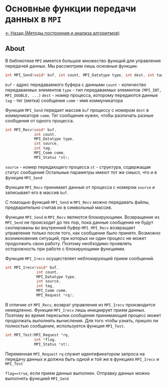 # Основные функции передачи данных в `MPI`

[<- Назад (Методы построения и анализа алгоритмов)](https://github.com/boorlakov/zettelkasten/blob/main/university/methods%20analysis%20algos/README.md)

## About

В библиотеке `MPI` имеется большое множество функций для управления передачей данных. Мы рассмотрим лишь основные функции.

```c
int MPI_Send(void* buf, int count, MPI_Datatype type, int dest, int tag, MPI_Comm comm);
```

`buf` - адрес передаваемого буфера с данными
`count` - количество передаваемых элементов
`type` - тип передаваемых элементов `(MPI_INT, MPI_DOUBLE, ...)`
`dest` - номер процесса, которому передаются данные
`tag` - тег (метка) сообщения
`comm` - имя коммуникатора

Функция `MPI_Send` передает массив `buf` процессу с номером `dest` в коммуникаторе `comm`. Тег сообщения нужен, чтобы различать разные сообщения от одного процесса.

```c
int MPI_Recv(void* buf, 
             int count, 
             MPI_Datatype type, 
             int source, 
             int tag, 
             MPI_Comm comm,
             MPI_Status *st);
```

`source` - номер передающего процесса
`st` - структура, содержащая статус сообщения
Остальные параметры имеют тот же смысл, что и в функции `MPI_Send`

Функция `MPI_Recv` принимает данные от процесса с номером `source` и записывает его в массив `buf`.

С помощью функций `MPI_Send` и `MPI_Recv` можно передавать файлы, предварительно считав их в символьный массив.

Функции `MPI_Send` и `MPI_Recv` являются блокирующими. Возвращение из `MPI_Send` не происходит до тех пор, пока данные сообщения не будут скопированы во внутренний буфер `MPI`. `MPI_Recv` возвращает управление только после того, как сообщение было принято. Возможно возникновение ситуаций, при которых ни один процесс не может продолжить свою работу. Поэтому необходимо проявлять осторожность при работе с блокирующими функциями.

Функция `MPI_Irecv` осуществляет неблокирующий прием сообщений.

```c
int MPI_Irecv(void* buf, 
              int count, 
              MPI_Datatype type, 
              int source, 
              int tag, 
              MPI_Comm comm, 
              MPI_Request *rq);
```

В отличие от `MPI_Recv`, возврат управления из `MPI_Irecv` производится немедленно. Функция `MPI_Irecv` лишь инициирует прием данных. Поэтому во время пересылки сообщения принимающий процесс может продолжать выполнять вычисления. Для того чтобы узнать, пришло ли полностью сообщение, используется функция `MPI_Test`.

```c
int MPI_Test(MPI_Request *rq, 
             int *flag, 
             MPI_Status *st);
```

Переменная `MPI_Request` `rq` служит идентификатором запроса на передачу данных и должна быть одной и той же в функциях `MPI_Irecv` и `MPI_Test`

`flag==true`, если прием данных выполнен. Отправку данных можно выполнять функцией `MPI_Send`

